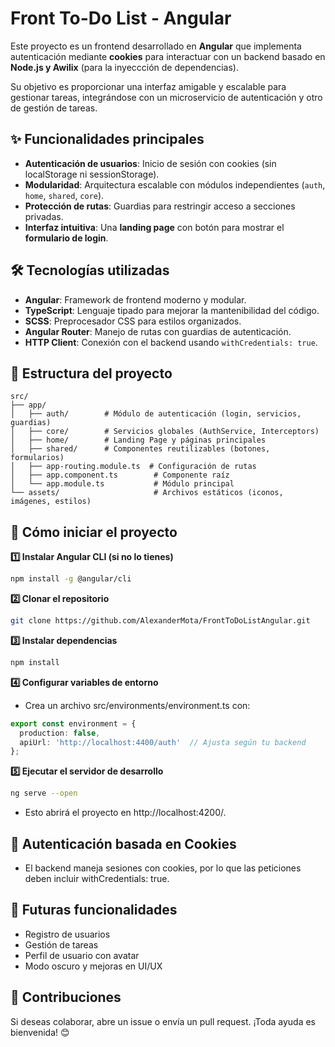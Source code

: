 # Front To-Do List - Angular

Este proyecto es un frontend desarrollado en **Angular** que implementa autenticación mediante **cookies** para interactuar con un backend basado en **Node.js y Awilix** (para la inyeccción de dependencias).  

Su objetivo es proporcionar una interfaz amigable y escalable para gestionar tareas, integrándose con un microservicio de autenticación y otro de gestión de tareas.  

## ✨ **Funcionalidades principales**  

- **Autenticación de usuarios**: Inicio de sesión con cookies (sin localStorage ni sessionStorage).  
- **Modularidad**: Arquitectura escalable con módulos independientes (`auth`, `home`, `shared`, `core`).  
- **Protección de rutas**: Guardias para restringir acceso a secciones privadas.  
- **Interfaz intuitiva**: Una **landing page** con botón para mostrar el **formulario de login**.  

## 🛠 **Tecnologías utilizadas**  

- **Angular**: Framework de frontend moderno y modular.  
- **TypeScript**: Lenguaje tipado para mejorar la mantenibilidad del código.  
- **SCSS**: Preprocesador CSS para estilos organizados.  
- **Angular Router**: Manejo de rutas con guardias de autenticación.  
- **HTTP Client**: Conexión con el backend usando `withCredentials: true`.  

## 📂 **Estructura del proyecto**  

```plaintext
src/
├── app/
│   ├── auth/        # Módulo de autenticación (login, servicios, guardias)
│   ├── core/        # Servicios globales (AuthService, Interceptors)
│   ├── home/        # Landing Page y páginas principales
│   ├── shared/      # Componentes reutilizables (botones, formularios)
│   ├── app-routing.module.ts  # Configuración de rutas
│   ├── app.component.ts        # Componente raíz
│   └── app.module.ts           # Módulo principal
└── assets/                     # Archivos estáticos (iconos, imágenes, estilos)
```
## 🚀 Cómo iniciar el proyecto
**1️⃣ Instalar Angular CLI (si no lo tienes)**
```bash
npm install -g @angular/cli
```
**2️⃣ Clonar el repositorio**
```bash
git clone https://github.com/AlexanderMota/FrontToDoListAngular.git
```
**3️⃣ Instalar dependencias**
```bash
npm install
```
**4️⃣ Configurar variables de entorno**
- Crea un archivo src/environments/environment.ts con:

```typescript
export const environment = {
  production: false,
  apiUrl: 'http://localhost:4400/auth'  // Ajusta según tu backend
};
```
**5️⃣ Ejecutar el servidor de desarrollo**
```bash
ng serve --open
```
- Esto abrirá el proyecto en http://localhost:4200/.

## 🔐 Autenticación basada en Cookies
- El backend maneja sesiones con cookies, por lo que las peticiones deben incluir withCredentials: true.

## 🔄 Futuras funcionalidades
- Registro de usuarios
- Gestión de tareas
- Perfil de usuario con avatar
- Modo oscuro y mejoras en UI/UX

## 🤝 Contribuciones
Si deseas colaborar, abre un issue o envía un pull request. ¡Toda ayuda es bienvenida! 😊

